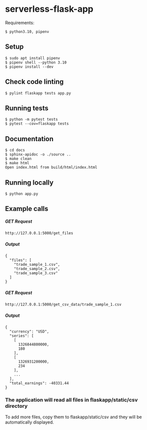 # serverless-flask-app

Requirements:

    $ python3.10, pipenv

## Setup ##
    $ sudo apt install pipenv
    $ pipenv shell --python 3.10
    $ pipenv install --dev

## Check code linting ##
    $ pylint flaskapp tests app.py

## Running tests ##
    $ python -m pytest tests
    $ pytest --cov=flaskapp tests

## Documentation ##
    $ cd docs
    $ sphinx-apidoc -o ./source ..
    $ make clean
    $ make html
    Open index.html from build/html/index.html

## Running locally
    $ python app.py

## Example calls ##

##### GET Request
```
http://127.0.0.1:5000/get_files
```
##### Output
```
{
  "files": [
    "trade_sample_1.csv", 
    "trade_sample_2.csv", 
    "trade_sample_3.csv"
  ]
}
```

##### GET Request
```
http://127.0.0.1:5000/get_csv_data/trade_sample_1.csv
```
##### Output
```
{
  "currency": "USD", 
  "series": [
    [
      1326844800000, 
      180
    ], 
    [
      1326931200000, 
      234
    ], 
    ...
  ], 
  "total_earnings": -40331.44
}
```

### The application will read all files in flaskapp/static/csv directory ###

To add more files, copy them to flaskapp/static/csv and they will be automatically displayed.